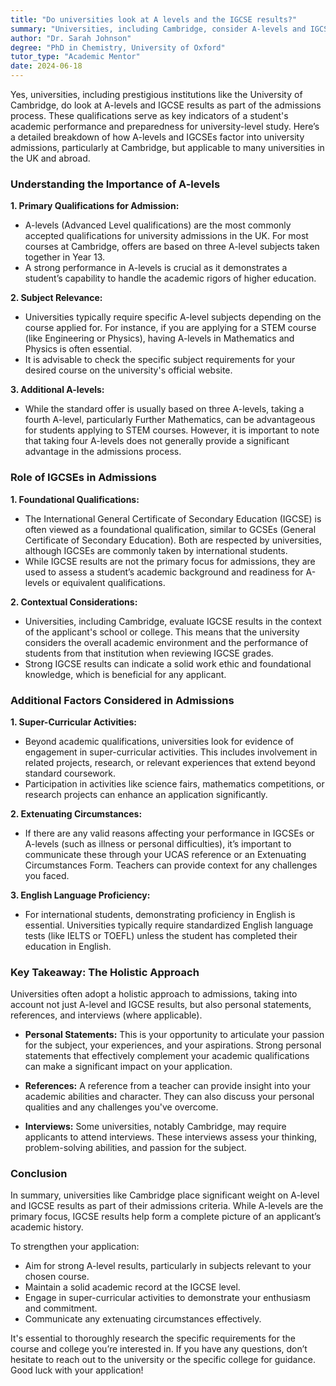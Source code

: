 ```yaml
---
title: "Do universities look at A levels and the IGCSE results?"
summary: "Universities, including Cambridge, consider A-levels and IGCSE results crucial for admissions, reflecting a student's academic readiness."
author: "Dr. Sarah Johnson"
degree: "PhD in Chemistry, University of Oxford"
tutor_type: "Academic Mentor"
date: 2024-06-18
---
```


Yes, universities, including prestigious institutions like the University of Cambridge, do look at A-levels and IGCSE results as part of the admissions process. These qualifications serve as key indicators of a student's academic performance and preparedness for university-level study. Here’s a detailed breakdown of how A-levels and IGCSEs factor into university admissions, particularly at Cambridge, but applicable to many universities in the UK and abroad.

### Understanding the Importance of A-levels

**1. Primary Qualifications for Admission:**
   - A-levels (Advanced Level qualifications) are the most commonly accepted qualifications for university admissions in the UK. For most courses at Cambridge, offers are based on three A-level subjects taken together in Year 13. 
   - A strong performance in A-levels is crucial as it demonstrates a student’s capability to handle the academic rigors of higher education.

**2. Subject Relevance:**
   - Universities typically require specific A-level subjects depending on the course applied for. For instance, if you are applying for a STEM course (like Engineering or Physics), having A-levels in Mathematics and Physics is often essential.
   - It is advisable to check the specific subject requirements for your desired course on the university's official website.

**3. Additional A-levels:**
   - While the standard offer is usually based on three A-levels, taking a fourth A-level, particularly Further Mathematics, can be advantageous for students applying to STEM courses. However, it is important to note that taking four A-levels does not generally provide a significant advantage in the admissions process.

### Role of IGCSEs in Admissions

**1. Foundational Qualifications:**
   - The International General Certificate of Secondary Education (IGCSE) is often viewed as a foundational qualification, similar to GCSEs (General Certificate of Secondary Education). Both are respected by universities, although IGCSEs are commonly taken by international students.
   - While IGCSE results are not the primary focus for admissions, they are used to assess a student’s academic background and readiness for A-levels or equivalent qualifications.

**2. Contextual Considerations:**
   - Universities, including Cambridge, evaluate IGCSE results in the context of the applicant's school or college. This means that the university considers the overall academic environment and the performance of students from that institution when reviewing IGCSE grades.
   - Strong IGCSE results can indicate a solid work ethic and foundational knowledge, which is beneficial for any applicant.

### Additional Factors Considered in Admissions

**1. Super-Curricular Activities:**
   - Beyond academic qualifications, universities look for evidence of engagement in super-curricular activities. This includes involvement in related projects, research, or relevant experiences that extend beyond standard coursework.
   - Participation in activities like science fairs, mathematics competitions, or research projects can enhance an application significantly.

**2. Extenuating Circumstances:**
   - If there are any valid reasons affecting your performance in IGCSEs or A-levels (such as illness or personal difficulties), it’s important to communicate these through your UCAS reference or an Extenuating Circumstances Form. Teachers can provide context for any challenges you faced.

**3. English Language Proficiency:**
   - For international students, demonstrating proficiency in English is essential. Universities typically require standardized English language tests (like IELTS or TOEFL) unless the student has completed their education in English.

### Key Takeaway: The Holistic Approach

Universities often adopt a holistic approach to admissions, taking into account not just A-level and IGCSE results, but also personal statements, references, and interviews (where applicable). 

- **Personal Statements:** This is your opportunity to articulate your passion for the subject, your experiences, and your aspirations. Strong personal statements that effectively complement your academic qualifications can make a significant impact on your application.

- **References:** A reference from a teacher can provide insight into your academic abilities and character. They can also discuss your personal qualities and any challenges you've overcome.

- **Interviews:** Some universities, notably Cambridge, may require applicants to attend interviews. These interviews assess your thinking, problem-solving abilities, and passion for the subject.

### Conclusion

In summary, universities like Cambridge place significant weight on A-level and IGCSE results as part of their admissions criteria. While A-levels are the primary focus, IGCSE results help form a complete picture of an applicant’s academic history. 

To strengthen your application:
- Aim for strong A-level results, particularly in subjects relevant to your chosen course.
- Maintain a solid academic record at the IGCSE level.
- Engage in super-curricular activities to demonstrate your enthusiasm and commitment.
- Communicate any extenuating circumstances effectively.

It's essential to thoroughly research the specific requirements for the course and college you’re interested in. If you have any questions, don’t hesitate to reach out to the university or the specific college for guidance. Good luck with your application!
    